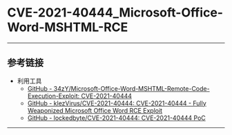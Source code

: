 # CVE-2021-40444_Microsoft-Office-Word-MSHTML-RCE





---

## 参考链接

- 利用工具
  - [GitHub - 34zY/Microsoft-Office-Word-MSHTML-Remote-Code-Execution-Exploit: CVE-2021-40444](https://github.com/34zY/Microsoft-Office-Word-MSHTML-Remote-Code-Execution-Exploit)
  - [GitHub - klezVirus/CVE-2021-40444: CVE-2021-40444 - Fully Weaponized Microsoft Office Word RCE Exploit](https://github.com/klezVirus/CVE-2021-40444)
  - [GitHub - lockedbyte/CVE-2021-40444: CVE-2021-40444 PoC](https://github.com/lockedbyte/CVE-2021-40444)

---

